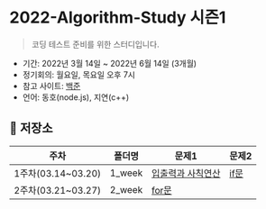 # 2022-Algorithm-Study 시즌1

> 코딩 테스트 준비를 위한 스터디입니다.

- 기간: 2022년 3월 14일 ~ 2022년 6월 14일 (3개월)
- 정기회의: 월요일, 목요일 오후 7시
- 참고 사이트: [백준](https://www.acmicpc.net/)
- 언어: 동호(node.js), 지연(c++)

## 📅 저장소

| 주차               | 폴더명 | 문제1                                  | 문제2                     |
| ------------------ | ------ | -------------------------------------- | ------------------------- |
| 1주차(03.14~03.20) | 1_week | [입출력과 사칙연산](1_week/1_stage.md) | [if문](1_week/2_stage.md) |
| 2주차(03.21~03.27) | 2_week | [for문](2_week/3_stage.md)             |
